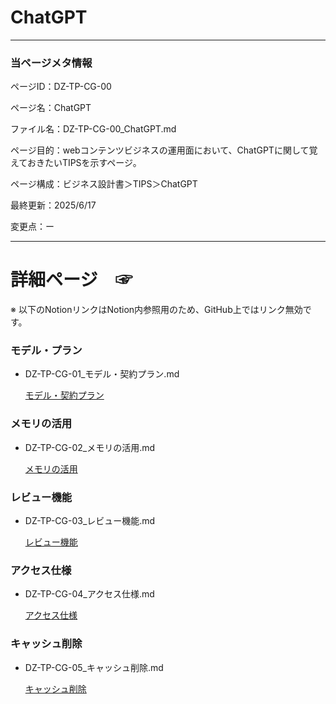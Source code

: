 # ChatGPT

---

### 当ページメタ情報

ページID：DZ-TP-CG-00

ページ名：ChatGPT

ファイル名：DZ-TP-CG-00_ChatGPT.md

ページ目的：webコンテンツビジネスの運用面において、ChatGPTに関して覚えておきたいTIPSを示すページ。

ページ構成：ビジネス設計書＞TIPS＞ChatGPT

最終更新：2025/6/17

変更点：ー

---

# 詳細ページ　☞

※ 以下のNotionリンクはNotion内参照用のため、GitHub上ではリンク無効です。

### モデル・プラン

- DZ-TP-CG-01_モデル・契約プラン.md
    
    [モデル・契約プラン](ChatGPT%2020ecd75ce18580f5ad5dd2a5e8fa388a/%E3%83%A2%E3%83%86%E3%82%99%E3%83%AB%E3%83%BB%E5%A5%91%E7%B4%84%E3%83%95%E3%82%9A%E3%83%A9%E3%83%B3%20215cd75ce18580f28487e980a29d4dbf.md)
    

### メモリの活用

- DZ-TP-CG-02_メモリの活用.md
    
    [メモリの活用](ChatGPT%2020ecd75ce18580f5ad5dd2a5e8fa388a/%E3%83%A1%E3%83%A2%E3%83%AA%E3%81%AE%E6%B4%BB%E7%94%A8%20211cd75ce18580f1ab37d16bb53a78a9.md)
    

### レビュー機能

- DZ-TP-CG-03_レビュー機能.md
    
    [レビュー機能](ChatGPT%2020ecd75ce18580f5ad5dd2a5e8fa388a/%E3%83%AC%E3%83%92%E3%82%99%E3%83%A5%E3%83%BC%E6%A9%9F%E8%83%BD%20211cd75ce18580609955e031332bbf87.md)
    

### アクセス仕様

- DZ-TP-CG-04_アクセス仕様.md
    
    [アクセス仕様](ChatGPT%2020ecd75ce18580f5ad5dd2a5e8fa388a/%E3%82%A2%E3%82%AF%E3%82%BB%E3%82%B9%E4%BB%95%E6%A7%98%20211cd75ce1858036b80decfe19d6e6ed.md)
    

### キャッシュ削除

- DZ-TP-CG-05_キャッシュ削除.md
    
    [キャッシュ削除](ChatGPT%2020ecd75ce18580f5ad5dd2a5e8fa388a/%E3%82%AD%E3%83%A3%E3%83%83%E3%82%B7%E3%83%A5%E5%89%8A%E9%99%A4%20217cd75ce1858000ac29fd00b847f148.md)